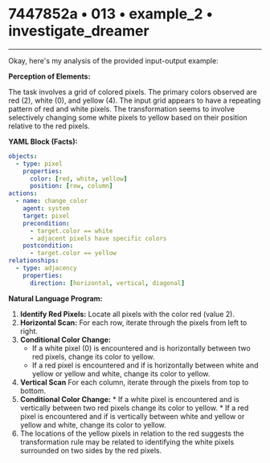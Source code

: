 # 7447852a • 013 • example_2 • investigate_dreamer

---
Okay, here's my analysis of the provided input-output example:

**Perception of Elements:**

The task involves a grid of colored pixels. The primary colors observed are red (2), white (0), and yellow (4). The input grid appears to have a repeating pattern of red and white pixels. The transformation seems to involve selectively changing some white pixels to yellow based on their position relative to the red pixels.

**YAML Block (Facts):**



```yaml
objects:
  - type: pixel
    properties:
      color: [red, white, yellow]
      position: [row, column]
actions:
  - name: change_color
    agent: system
    target: pixel
    precondition:
      - target.color == white
      - adjacent pixels have specific colors
    postcondition:
      - target.color == yellow
relationships:
  - type: adjacency
    properties:
      direction: [horizontal, vertical, diagonal]
```



**Natural Language Program:**

1.  **Identify Red Pixels:** Locate all pixels with the color red (value 2).
2.  **Horizontal Scan:** For each row, iterate through the pixels from left to right.
3.  **Conditional Color Change:**
    *   If a white pixel (0) is encountered and is horizontally between two red pixels, change its color to yellow.
    *   If a red pixel is encountered and if is horizontally between white and yellow or yellow and white, change its color to yellow.
4. **Vertical Scan** For each column, iterate through the pixels from top to bottom.
5. **Conditional Color Change:**
        *    If a white pixel is encountered and is vertically between two red pixels change its color to yellow.
        *    If a red pixel is encountered and if is vertically between white and yellow or yellow and white, change its color to yellow.
6. The locations of the yellow pixels in relation to the red suggests the transformation rule may be related to identifying the white pixels surrounded on two sides by the red pixels.


